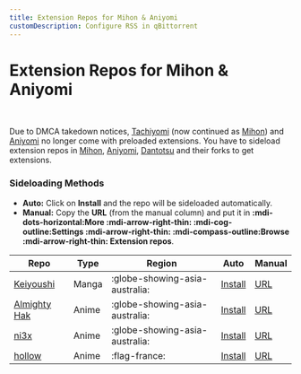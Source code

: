 ```yaml
---
title: Extension Repos for Mihon & Aniyomi
customDescription: Configure RSS in qBittorrent
---
```


# Extension Repos for Mihon & Aniyomi

<br>

Due to DMCA takedown notices, [Tachiyomi](https://tachiyomi.org/) (now continued as [Mihon](https://mihon.app/)) and [Aniyomi](https://aniyomi.org/) no longer come with preloaded extensions. You have to sideload extension repos in [Mihon](https://mihon.app/), [Aniyomi](https://aniyomi.org/), [Dantotsu](https://github.com/rebelonion/Dantotsu) and their forks to get extensions.

### Sideloading Methods
- **Auto:** Click on **Install** and the repo will be sideloaded automatically.
- **Manual:** Copy the **URL** (from the manual column) and put it in **:mdi-dots-horizontal:More :mdi-arrow-right-thin: :mdi-cog-outline:Settings :mdi-arrow-right-thin: :mdi-compass-outline:Browse :mdi-arrow-right-thin: Extension repos**.

| Repo                                                                                           | Type  | Region                            | Auto                                                                                                                   | Manual                                                                                                      |
|------------------------------------------------------------------------------------------------|-------|---------------------------------|----------------------------------------------------------------------------------------------------------------------------|-------------------------------------------------------------------------------------------------------------|
| [Keiyoushi](https://keiyoushi.github.io/)                                                      | Manga | :globe-showing-asia-australia:  | [Install](tachiyomi://add-repo?url=https://raw.githubusercontent.com/keiyoushi/extensions/repo/index.min.json)             | [URL](https://raw.githubusercontent.com/keiyoushi/extensions/repo/index.min.json)                           |
| [Almighty Hak](https://github.com/almightyhak/aniyomi-anime-repo)                              | Anime | :globe-showing-asia-australia:  | [Install](aniyomi://add-repo?url=https://raw.githubusercontent.com/almightyhak/aniyomi-anime-repo/main/index.min.json)     | [URL](https://raw.githubusercontent.com/almightyhak/aniyomi-anime-repo/main/index.min.json)                |
| [ni3x](https://github.com/ni3x/aniyomi-extensions)                                             | Anime | :globe-showing-asia-australia:  | [Install](aniyomi://add-repo?url=https://raw.githubusercontent.com/ni3x/aniyomi-extensions/repo/index.min.json)            | [URL](https://raw.githubusercontent.com/ni3x/aniyomi-extensions/repo/index.min.json)                       |
| [hollow](https://codeberg.org/hollow/aniyomi-extensions-fr)                                    | Anime | :flag-france:                   | [Install](aniyomi://add-repo?url=https://codeberg.org/hollow/aniyomi-extensions-fr/media/branch/repo/index.min.json)       | [URL](https://codeberg.org/hollow/aniyomi-extensions-fr/media/branch/repo/index.min.json)                  |